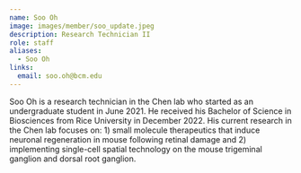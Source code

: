 ```yaml
---
name: Soo Oh
image: images/member/soo_update.jpeg
description: Research Technician II
role: staff
aliases:
  - Soo Oh
links:
  email: soo.oh@bcm.edu
---
```


Soo Oh is a research technician in the Chen lab who started as an undergraduate student in June 2021. He received his Bachelor of Science in Biosciences from Rice University in December 2022. His current research in the Chen lab focuses on: 1) small molecule therapeutics that induce neuronal regeneration in mouse following retinal damage and 2) implementing single-cell spatial technology on the mouse trigeminal ganglion and dorsal root ganglion.
